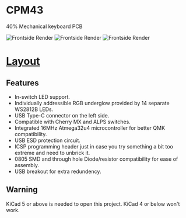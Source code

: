# CPM43
40% Mechanical keyboard PCB

![Frontside Render](https://raw.githubusercontent.com/Gtrx0/cpm43/master/Renders/Render_Unpopulated_Front.png)
![Frontside Render](https://raw.githubusercontent.com/Gtrx0/cpm43/master/Renders/Render_tilted_populated_front.png)
![Frontside Render](https://raw.githubusercontent.com/Gtrx0/cpm43/master/Renders/Render_Populated_Back.png)
# [Layout](http://www.keyboard-layout-editor.com/#/gists/e3d0a9a1f7fb6537a82bb3f0c82ddf35)

## Features
* In-switch LED support.
* Individually addressible RGB underglow provided by 14 separate WS2812B LEDs.
* USB Type-C connector on the left side.
* Compatible with Cherry MX and ALPS switches. 
* Integrated 16MHz Atmega32u4 microcontroller for better QMK compatibility.
* USB ESD protection circuit.
* ICSP programming header just in case you try something a bit too extreme and need to unbrick it.
* 0805 SMD and through hole Diode/resistor compatibility for ease of assembly.
* USB breakout for extra redundency.

## Warning
KiCad 5 or above is needed to open this project. KiCad 4 or below won't work.

